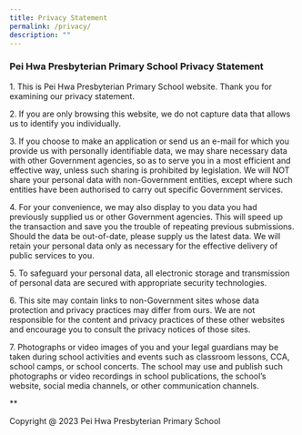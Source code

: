 ```yaml
---
title: Privacy Statement
permalink: /privacy/
description: ""
---
```

### **Pei Hwa Presbyterian Primary School Privacy Statement**


1\. This is Pei Hwa Presbyterian Primary School website. Thank you for examining our privacy statement. 

  

2\. If you are only browsing this website, we do not capture data that allows us to identify you individually.

  

3\. If you choose to make an application or send us an e-mail for which you provide us with personally identifiable data, we may share necessary data with other Government agencies, so as to serve you in a most efficient and effective way, unless such sharing is prohibited by legislation. We will NOT share your personal data with non-Government entities, except where such entities have been authorised to carry out specific Government services. 

  

4\. For your convenience, we may also display to you data you had previously supplied us or other Government agencies. This will speed up the transaction and save you the trouble of repeating previous submissions. Should the data be out-of-date, please supply us the latest data. We will retain your personal data only as necessary for the effective delivery of public services to you. 

  

5\. To safeguard your personal data, all electronic storage and transmission of personal data are secured with appropriate security technologies.

  

6\. This site may contain links to non-Government sites whose data protection and privacy practices may differ from ours. We are not responsible for the content and privacy practices of these other websites and encourage you to consult the privacy notices of those sites. 


7\.  Photographs or video images of you and your legal guardians may be taken during school activities and events such as classroom lessons, CCA, school camps, or school concerts. The school may use and publish such photographs or video recordings in school publications, the school’s website, social media channels, or other communication channels.
    

**
  

Copyright @ 2023 Pei Hwa Presbyterian Primary School